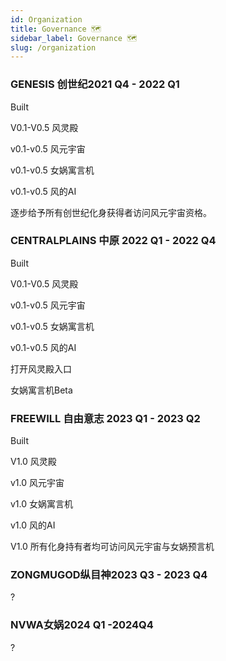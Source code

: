 ```yaml
---
id: Organization
title: Governance 🗺
sidebar_label: Governance 🗺
slug: /organization
---
```

### GENESIS 创世纪2021 Q4 - 2022 Q1
Built

V0.1-V0.5 风灵殿

v0.1-v0.5 风元宇宙

v0.1-v0.5 女娲寓言机

v0.1-v0.5 风的AI

逐步给予所有创世纪化身获得者访问风元宇宙资格。

### CENTRALPLAINS 中原 2022 Q1 - 2022 Q4
Built

V0.1-V0.5 风灵殿

v0.1-v0.5 风元宇宙

v0.1-v0.5 女娲寓言机

v0.1-v0.5 风的AI

打开风灵殿入口

女娲寓言机Beta

### FREEWILL 自由意志 2023 Q1 - 2023 Q2
Built

V1.0 风灵殿

v1.0 风元宇宙

v1.0 女娲寓言机

v1.0 风的AI

V1.0 所有化身持有者均可访问风元宇宙与女娲预言机
### ZONGMUGOD纵目神2023 Q3 - 2023 Q4
?

### NVWA女娲2024 Q1 -2024Q4
?


